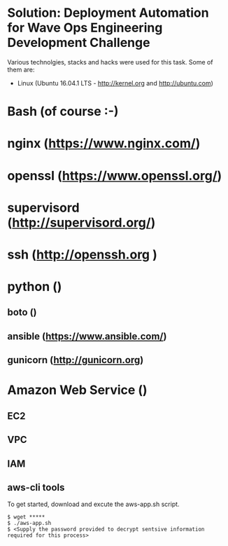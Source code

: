 Solution: Deployment Automation for Wave Ops Engineering Development Challenge 
======

Various technolgies, stacks and hacks were used for this task. Some of them are:

- Linux (Ubuntu 16.04.1 LTS - http://kernel.org and http://ubuntu.com) 
# Bash (of course :-)
# nginx (https://www.nginx.com/)
# openssl (https://www.openssl.org/)
# supervisord (http://supervisord.org/)
# ssh (http://openssh.org )
# python ()
##  boto ()
## ansible (https://www.ansible.com/)
## gunicorn (http://gunicorn.org)
# Amazon Web Service ()
## EC2
## VPC 
## IAM 
## aws-cli tools 


To get started, download and excute the aws-app.sh script.

```
$ wget *****
$ ./aws-app.sh
$ <Supply the password provided to decrypt sentsive information required for this process>
```
